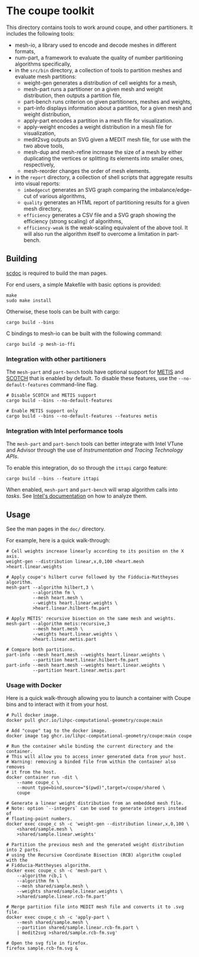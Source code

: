 # The coupe toolkit

This directory contains tools to work around coupe, and other partitioners. It
includes the following tools:

- mesh-io, a library used to encode and decode meshes in different formats,
- num-part, a framework to evaluate the quality of number partitioning
  algorithms specifically,
- in the `src/bin` directory, a collection of tools to partition meshes and
  evaluate mesh partitions:
    - weight-gen generates a distribution of cell weights for a mesh,
    - mesh-part runs a partitioner on a given mesh and weight distribution, then
      outputs a partition file,
    - part-bench runs criterion on given partitioners, meshes and weights,
    - part-info displays information about a partition, for a given mesh and
      weight distribution,
    - apply-part encodes a partition in a mesh file for visualization.
    - apply-weight encodes a weight distribution in a mesh file for
      visualization,
    - medit2svg outputs an SVG given a MEDIT mesh file, for use with the two
      above tools,
    - mesh-dup and mesh-refine increase the size of a mesh by either duplicating
      the vertices or splitting its elements into smaller ones, respectively,
    - mesh-reorder changes the order of mesh elements.
- in the `report` directory, a collection of shell scripts that aggregate
  results into visual reports:
    - `imbedgecut` generates an SVG graph comparing the imbalance/edge-cut of
      various algorithms,
    - `quality` generates an HTML report of partitioning results for a given
      mesh directory,
    - `efficiency` generates a CSV file and a SVG graph showing the efficiency
      (strong scaling) of algorithms,
    - `efficiency-weak` is the weak-scaling equivalent of the above tool. It
      will also run the algorithm itself to overcome a limitation in part-bench.

## Building

[scdoc] is required to build the man pages.

For end users, a simple Makefile with basic options is provided:

```
make
sudo make install
```

Otherwise, these tools can be built with cargo:

```
cargo build --bins
```

C bindings to mesh-io can be built with the following command:

```
cargo build -p mesh-io-ffi
```

### Integration with other partitioners

The `mesh-part` and `part-bench` tools have optional support for [METIS] and
[SCOTCH] that is enabled by default.  To disable these features, use the
`--no-default-features` command-line flag.

```
# Disable SCOTCH and METIS support
cargo build --bins --no-default-features

# Enable METIS support only
cargo build --bins --no-default-features --features metis
```

### Integration with Intel performance tools

The `mesh-part` and `part-bench` tools can better integrate with Intel VTune and
Advisor through the use of *Instrumentation and Tracing Technology APIs*.

To enable this integration, do so through the `ittapi` cargo feature:

```
cargo build --bins --feature ittapi
```

When enabled, `mesh-part` and `part-bench` will wrap algorithm calls into
*tasks*. See [Intel's documentation][intel] on how to analyze them.

## Usage

See the man pages in the `doc/` directory.

For example, here is a quick walk-through:

```shell
# Cell weights increase linearly according to its position on the X axis.
weight-gen --distribution linear,x,0,100 <heart.mesh >heart.linear.weights

# Apply coupe's hilbert curve followed by the Fidducia-Mattheyses algorithm.
mesh-part --algorithm hilbert,3 \
          --algorithm fm \
          --mesh heart.mesh \
          --weights heart.linear.weights \
          >heart.linear.hilbert-fm.part

# Apply METIS' recursive bisection on the same mesh and weights.
mesh-part --algorithm metis:recursive,3
          --mesh heart.mesh \
          --weights heart.linear.weights \
          >heart.linear.metis.part

# Compare both partitions.
part-info --mesh heart.mesh --weights heart.linear.weights \
          --partition heart.linear.hilbert-fm.part
part-info --mesh heart.mesh --weights heart.linear.weights \
          --partition heart.linear.metis.part
```

### Usage with Docker

Here is a quick walk-through allowing you to launch a container with Coupe bins
and to interact with it from your host.

```shell
# Pull docker image.
docker pull ghcr.io/lihpc-computational-geometry/coupe:main

# Add "coupe" tag to the docker image.
docker image tag ghcr.io/lihpc-computational-geometry/coupe:main coupe

# Run the container while binding the current directory and the container.
# This will allow you to access inner generated data from your host.
# Warning: removing a binded file from within the container also removes
# it from the host.
docker container run -dit \
    --name coupe_c \
    --mount type=bind,source="$(pwd)",target=/coupe/shared \
    coupe

# Generate a linear weight distribution from an embedded mesh file.
# Note: option `--integers` can be used to generate integers instead of
# floating-point numbers.
docker exec coupe_c sh -c 'weight-gen --distribution linear,x,0,100 \
    <shared/sample.mesh \
    >shared/sample.linear.weights'

# Partition the previous mesh and the generated weight distribution into 2 parts.
# using the Recursive Coordinate Bisection (RCB) algorithm coupled with the
# Fidducia-Mattheyses algorithm.
docker exec coupe_c sh -c 'mesh-part \
    --algorithm rcb,1 \
    --algorithm fm \
    --mesh shared/sample.mesh \
    --weights shared/sample.linear.weights \
    >shared/sample.linear.rcb-fm.part'

# Merge partition file into MEDIT mesh file and converts it to .svg file.
docker exec coupe_c sh -c 'apply-part \
    --mesh shared/sample.mesh \
    --partition shared/sample.linear.rcb-fm.part \
    | medit2svg >shared/sample.rcb-fm.svg'

# Open the svg file in firefox.
firefox sample.rcb-fm.svg &
```

[intel]: https://www.intel.com/content/www/us/en/develop/documentation/vtune-help/top/analyze-performance/code-profiling-scenarios/task-analysis.html#task-analysis_TOP_TASKS
[METIS]: https://github.com/LIHPC-Computational-Geometry/metis-rs
[SCOTCH]: https://github.com/LIHPC-Computational-Geometry/scotch-rs
[scdoc]: https://sr.ht/~sircmpwn/scdoc/
